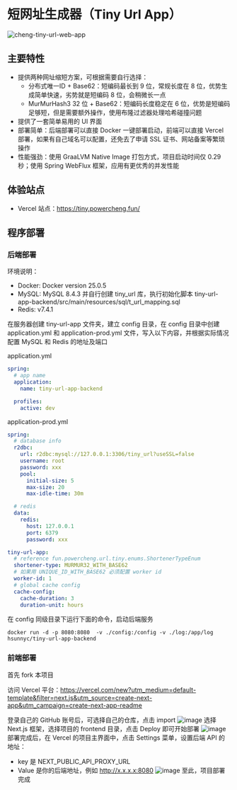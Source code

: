 # 短网址生成器（Tiny Url App）
![cheng-tiny-url-web-app](https://github.com/user-attachments/assets/d26d18ca-5608-4dd2-a021-9d52617583c7)
## 主要特性
- 提供两种网址缩短方案，可根据需要自行选择：
  - 分布式唯一ID + Base62：短编码最长到 9 位，常规长度在 8 位，优势生成简单快速，劣势就是短编码 8 位，会稍微长一点
  - MurMurHash3 32 位 + Base62：短编码长度稳定在 6 位，优势是短编码足够短，但是需要额外操作，使用布隆过滤器处理哈希碰撞问题
- 提供了一套简单易用的 UI 界面
- 部署简单：后端部署可以直接 Docker 一键部署启动，前端可以直接 Vercel 部署，如果有自己域名可以配置，还免去了申请 SSL 证书、网站备案等繁琐操作
- 性能强劲：使用 GraaLVM Native Image 打包方式，项目启动时间仅 0.29 秒；使用 Spring WebFlux 框架，应用有更优秀的并发性能
## 体验站点
- Vercel 站点：https://tiny.powercheng.fun/
## 程序部署
### 后端部署
环境说明：
- Docker: Docker version 25.0.5
- MySQL: MySQL 8.4.3 并自行创建 tiny_url 库，执行初始化脚本 tiny-url-app-backend/src/main/resources/sql/t_url_mapping.sql
- Redis: v7.4.1

在服务器创建 tiny-url-app 文件夹，建立 config 目录，在 config 目录中创建 application.yml 和 application-prod.yml 文件，写入以下内容，并根据实际情况配置 MySQL 和 Redis 的地址及端口

application.yml
```yml
spring:
  # app name
  application:
    name: tiny-url-app-backend

  profiles:
    active: dev
```
application-prod.yml
```yml
spring:
  # database info
  r2dbc:
    url: r2dbc:mysql://127.0.0.1:3306/tiny_url?useSSL=false
    username: root
    password: xxx
    pool:
      initial-size: 5
      max-size: 20
      max-idle-time: 30m

  # redis
  data:
    redis:
      host: 127.0.0.1
      port: 6379
      password: xxx

tiny-url-app:
  # reference fun.powercheng.url.tiny.enums.ShortenerTypeEnum
  shortener-type: MURMUR32_WITH_BASE62
  # 如果用 UNIQUE_ID_WITH_BASE62 必须配置 worker id
  worker-id: 1
  # global cache config
  cache-config:
    cache-duration: 3
    duration-unit: hours
```
在 config 同级目录下运行下面的命令，启动后端服务
```shell
docker run -d -p 8080:8080  -v ./config:/config -v ./log:/app/log hsunnyc/tiny-url-app-backend
```
### 前端部署
首先 fork 本项目

访问 Vercel 平台：https://vercel.com/new?utm_medium=default-template&filter=next.js&utm_source=create-next-app&utm_campaign=create-next-app-readme

登录自己的 GitHub 账号后，可选择自己的仓库，点击 import
![image](https://github.com/user-attachments/assets/c4197f47-f4ff-4467-923b-69d17219f847)
选择 Next.js 框架，选择项目的 frontend 目录，点击 Deploy 即可开始部署
![image](https://github.com/user-attachments/assets/38b65488-c4eb-4fab-83ec-2d104fd9e9be)
部署完成后，在 Vercel 的项目主界面中，点击 Settings 菜单，设置后端 API 的地址：
- key 是 NEXT_PUBLIC_API_PROXY_URL
- Value 是你的后端地址，例如 http://x.x.x.x:8080
![image](https://github.com/user-attachments/assets/f09df23d-9ac6-41ec-b962-1082f0a46c88)
至此，项目部署完成



